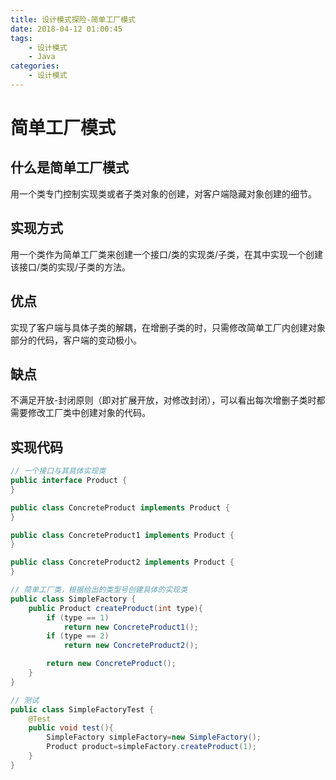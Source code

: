```yaml
---
title: 设计模式探险-简单工厂模式
date: 2018-04-12 01:00:45
tags: 
    - 设计模式
    - Java
categories: 
    - 设计模式
---
```

# 简单工厂模式
## 什么是简单工厂模式
用一个类专门控制实现类或者子类对象的创建，对客户端隐藏对象创建的细节。  
## 实现方式
用一个类作为简单工厂类来创建一个接口/类的实现类/子类，在其中实现一个创建该接口/类的实现/子类的方法。
<!-- more -->
## 优点
实现了客户端与具体子类的解耦，在增删子类的时，只需修改简单工厂内创建对象部分的代码，客户端的变动极小。
## 缺点
不满足开放-封闭原则（即对扩展开放，对修改封闭），可以看出每次增删子类时都需要修改工厂类中创建对象的代码。
## 实现代码
```java
// 一个接口与其具体实现类
public interface Product {
}

public class ConcreteProduct implements Product {
}

public class ConcreteProduct1 implements Product {
}

public class ConcreteProduct2 implements Product {
}

// 简单工厂类，根据给出的类型号创建具体的实现类
public class SimpleFactory {
    public Product createProduct(int type){
        if (type == 1)
            return new ConcreteProduct1();
        if (type == 2)
            return new ConcreteProduct2();

        return new ConcreteProduct();
    }
}

// 测试
public class SimpleFactoryTest {
    @Test
    public void test(){
        SimpleFactory simpleFactory=new SimpleFactory();
        Product product=simpleFactory.createProduct(1);
    }
}
```